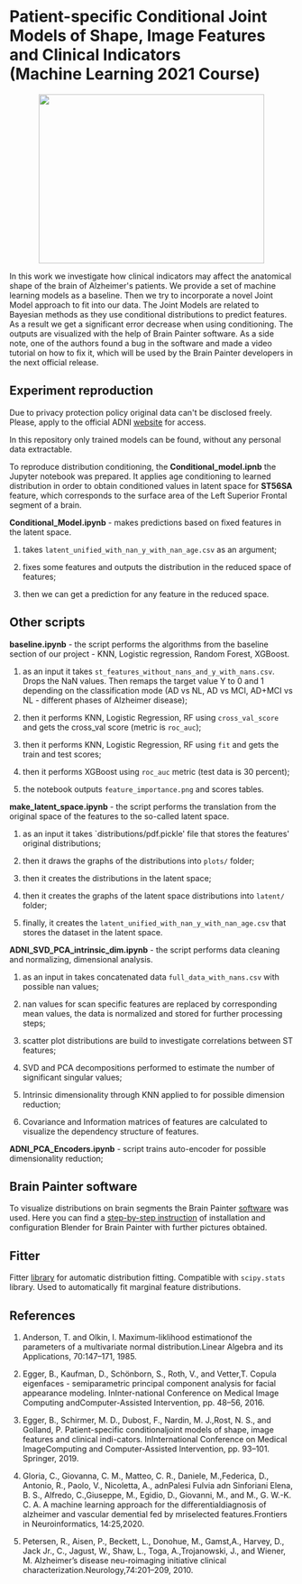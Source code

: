 # Patient-specific Conditional Joint Models of Shape, Image Features and Clinical Indicators <br/>(Machine Learning 2021 Course)

<p align="center">
<img src="https://github.com/samymone/ML_Final_Project/blob/main/plots/disco.gif" width="400" height="300" center="True">
</p>

In this work we investigate how clinical indicators may affect the anatomical shape of the brain of Alzheimer's patients. We provide a set of machine learning models as a baseline. Then we try to incorporate a novel Joint Model approach to fit into our data. The Joint Models are related to Bayesian methods as they use conditional distributions to predict features. As a result we get a significant error decrease when using conditioning. The outputs are visualized with the help of Brain Painter software. As a side note, one of the authors found a bug in the software and made a video tutorial on how to fix it, which will be used by the Brain Painter developers in the next official release.

## Experiment reproduction

Due to privacy protection policy original data can't be disclosed freely. Please, apply to the official ADNI [website](http://adni.loni.usc.edu/) for access.

In this repository only trained models can be found, without any personal data extractable.

To reproduce distribution conditioning, the **Conditional_model.ipnb** the Jupyter notebook was prepared. It applies age conditioning to learned distribution in order to obtain conditioned values in latent space for **ST56SA** feature, which corresponds to the surface area of the Left Superior Frontal segment of a brain.

**Conditional\_Model.ipynb** - makes predictions based on fixed features in the latent space.

1. takes `latent_unified_with_nan_y_with_nan_age.csv` as an argument;

2. fixes some features and outputs the distribution in the reduced space of features;

3. then we can get a prediction for any feature in the reduced space.

## Other scripts

**baseline.ipynb** - the script performs the algorithms from the baseline section of our project - KNN, Logistic regression, Random Forest, XGBoost.

1. as an input it takes `st_features_without_nans_and_y_with_nans.csv`. Drops the NaN values. Then remaps the target value Y to 0 and 1 depending on the classification mode (AD vs NL, AD vs MCI, AD+MCI vs NL - different phases of Alzheimer disease);

2. then it performs KNN, Logistic Regression, RF using `cross_val_score` and gets the cross\_val score (metric is `roc_auc`);

3. then it performs KNN, Logistic Regression, RF using `fit` and gets the train and test scores;

4. then it performs XGBoost using `roc_auc` metric (test data is 30 percent);

5. the notebook outputs `feature_importance.png` and scores tables.

**make\_latent\_space.ipynb** - the script performs the translation from the original space of the features to the so-called latent space.

1. as an input it takes `distributions/pdf.pickle' file that stores the features' original distributions;

2. then it draws the graphs of the distributions into `plots/` folder;

3. then it creates the distributions in the latent space;

4. then it creates the graphs of the latent space distributions into `latent/` folder;

5. finally, it creates the `latent_unified_with_nan_y_with_nan_age.csv` that stores the dataset in the latent space.

**ADNI_SVD_PCA_intrinsic_dim.ipynb** - the script performs data cleaning and normalizing, dimensional analysis.

1. as an input in takes concatenated data `full_data_with_nans.csv` with possible nan values;

2. nan values for scan specific features are replaced by corresponding mean values, the data is normalized and stored for further processing steps;

3. scatter plot distributions are build to investigate correlations between ST features;

4. SVD and PCA decompositions performed to estimate the number of significant singular values;

5. Intrinsic dimensionality through KNN applied to for possible dimension reduction;

6. Covariance and Information matrices of features are calculated to visualize the dependency structure of features.

**ADNI_PCA_Encoders.ipynb** - script trains auto-encoder for possible dimensionality reduction;

## Brain Painter software
  
To visualize distributions on brain segments the Brain Painter [software](https://github.com/razvanmarinescu/brain-coloring/) was used.
Here you can find a [step-by-step instruction](https://www.youtube.com/watch?v=rzGb40PUVX8) of installation and configuration Blender for Brain Painter with further pictures obtained.

## Fitter

Fitter [library](https://pypi.org/project/fitter/) for automatic distribution fitting. Compatible with `scipy.stats` library. Used to automatically fit marginal feature distributions.

## References

1. Anderson, T. and Olkin, I. Maximum-liklihood estimationof the parameters of a multivariate normal distribution.Linear Algebra and its Applications, 70:147–171, 1985.

2. Egger, B., Kaufman, D., Schönborn, S., Roth, V., and Vetter,T. Copula eigenfaces - semiparametric principal component analysis for facial appearance modeling.  InInter-national Conference on Medical Image Computing andComputer-Assisted Intervention, pp. 48–56, 2016.

3. Egger,  B.,  Schirmer,  M.  D.,  Dubost,  F.,  Nardin,  M.  J.,Rost, N. S., and Golland, P. Patient-specific conditionaljoint models of shape, image features and clinical indi-cators.  InInternational Conference on Medical ImageComputing and Computer-Assisted Intervention, pp. 93–101. Springer, 2019.

4. Gloria, C., Giovanna, C. M., Matteo, C. R., Daniele, M.,Federica, D., Antonio, R., Paolo, V., Nicoletta, A., adnPalesi Fulvia adn Sinforiani Elena, B. S., Alfredo, C.,Giuseppe, M., Egidio, D., Giovanni, M., and M., G. W.-K. C. A. A machine learning approach for the differentialdiagnosis of alzheimer and vascular demential fed by mriselected features.Frontiers in Neuroinformatics, 14:25,2020.

5. Petersen, R., Aisen, P., Beckett, L., Donohue, M., Gamst,A., Harvey, D., Jack Jr., C., Jagust, W., Shaw, L., Toga, A.,Trojanowski, J., and Wiener, M. Alzheimer’s disease neu-roimaging initiative clinical characterization.Neurology,74:201–209, 2010.

